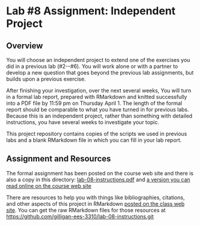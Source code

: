 # Lab #8 Assignment: Independent Project

## Overview

You will choose an independent project to extend one of the exercises you
did in a previous lab (#2--#6). You will work alone or with a partner
to develop a new question that goes beyond the previous lab assignments, but
builds upon a previous exercise. 

After finishing your investigation, over the next several weeks, 
You will turn in a formal lab report, prepared with 
RMarkdown and knitted successfully into a PDF file by 11:59 pm on 
Thursday April 1.
The length of the formal report should be comparable to what you have turned in
for previous labs.
Because this is an independent project, rather than something with detailed 
instructions, you have several weeks to investigate your topic.

This project repository contains copies of the scripts we used in previous labs
and a blank RMarkdown file in which you can fill in your lab report.

## Assignment and Resources

The formal assignment has been posted on the course web site and there is also
a copy in this directory: [lab-08-instructions.pdf](lab-08-instructions.pdf)
and 
[a version you can read online on the course web site](https://ees3310.jgilligan.org/lab_docs/lab_08_instructions)

There are resources to help you with things like bibliographies, citations,
and other aspects of this project in RMarkdown 
[posted on the class web site](https://ees3310.jgilligan.org/lab_docs/lab_06_citations_bibliographies).
You can get the raw RMarkdown files for those resources at
<https://github.com/gilligan-ees-3310/lab-08-instructions.git>
